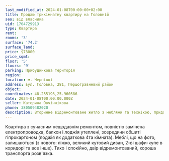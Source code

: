 ```yaml
---
last_modified_at: 2024-01-08T00:00:00+02:00
title: Продаю трикімнатну квартиру на Головній
seo: від власника
uid: 1704729913
type: Квартира
rent:
rooms: '3'
surface: '74.2'
surface_land:
price: $73000
price_sqmt:
floor: '5'
floors: '9'
parking: Прибудинкова територія
region:
location: м. Чернівці
address: вул. Головна, 281, Першотравневий район
object:
coordinates: 48.255193,25.960586
date: 2024-01-08T00:00:00.000Z
seller: Катерина Овчіннікова
phone: 380509482020
description: Вторинне відремонтоване житло з меблями та технікою, придатне для проживання
---
```


Квартира з сучасним нещодавнім ремонтом, повністю замінена електропроводка, балкон і лоджія утеплені, зсередини обшиті гіпрокартоном (лоджія як додаткова 4та кімната). Меблі, що на фото, залишаються (з нового: ліжко, великий кутовий диван, 2-ві шафи-купе в коридорі та все інше). Тихо і спокійно, двір відремонтований, хороша транспорта розв'язка.
